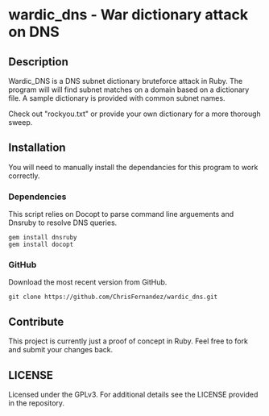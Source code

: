 wardic_dns - War dictionary attack on DNS
=========================================

Description
-----------

Wardic_DNS is a DNS subnet dictionary bruteforce attack in Ruby. The program
will will find subnet matches on a domain based on a dictionary file. A sample
dictionary is provided with common subnet names. 

Check out "rockyou.txt" or provide your own dictionary for a more thorough
sweep.

Installation
------------

You will need to manually install the dependancies for this program to work
correctly.

### Dependencies

This script relies on Docopt to parse command line arguements and Dnsruby to
resolve DNS queries.

```
gem install dnsruby
gem install docopt
```

### GitHub

Download the most recent version from GitHub.

```
git clone https://github.com/ChrisFernandez/wardic_dns.git
```

Contribute
----------

This project is currently just a proof of concept in Ruby. Feel free to fork
and submit your changes back.

LICENSE
-------

Licensed under the GPLv3. For additional details see the LICENSE provided in
the repository.

